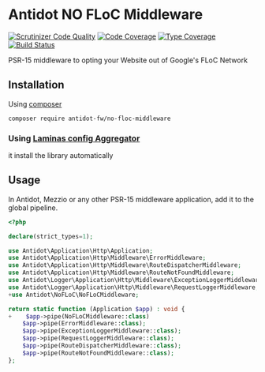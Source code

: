 # Antidot NO FLoC Middleware

[![Scrutinizer Code Quality](https://scrutinizer-ci.com/g/antidot-framework/no-floc-middleware/badges/quality-score.png?b=1.x.x)](https://scrutinizer-ci.com/g/antidot-framework/no-floc-middleware/?branch=1.x.x)
[![Code Coverage](https://scrutinizer-ci.com/g/antidot-framework/no-floc-middleware/badges/coverage.png?b=1.x.x)](https://scrutinizer-ci.com/g/antidot-framework/no-floc-middleware/?branch=1.x.x)
[![Type Coverage](https://shepherd.dev/github/antidot-framework/no-floc-middleware/coverage.svg)](https://shepherd.dev/github/antidot-framework/no-floc-middleware)
[![Build Status](https://scrutinizer-ci.com/g/antidot-framework/no-floc-middleware/badges/build.png?b=1.x.x)](https://scrutinizer-ci.com/g/antidot-framework/no-floc-middleware/build-status/1.x.x)

PSR-15 middleware to opting your Website out of Google's FLoC Network

## Installation

Using [composer](https://getcomposer.org/download/)

````
composer require antidot-fw/no-floc-middleware
````

### Using [Laminas config Aggregator](https://docs.laminas.dev/laminas-config-aggregator/)

it install the library automatically

## Usage

In Antidot, Mezzio or any other PSR-15 middleware application, add it to the global pipeline.

````php
<?php

declare(strict_types=1);

use Antidot\Application\Http\Application;
use Antidot\Application\Http\Middleware\ErrorMiddleware;
use Antidot\Application\Http\Middleware\RouteDispatcherMiddleware;
use Antidot\Application\Http\Middleware\RouteNotFoundMiddleware;
use Antidot\Logger\Application\Http\Middleware\ExceptionLoggerMiddleware;
use Antidot\Logger\Application\Http\Middleware\RequestLoggerMiddleware;
+use Antidot\NoFLoC\NoFLoCMiddleware;

return static function (Application $app) : void {
+    $app->pipe(NoFLoCMiddleware::class)
    $app->pipe(ErrorMiddleware::class);
    $app->pipe(ExceptionLoggerMiddleware::class);
    $app->pipe(RequestLoggerMiddleware::class);
    $app->pipe(RouteDispatcherMiddleware::class);
    $app->pipe(RouteNotFoundMiddleware::class);
};

````
